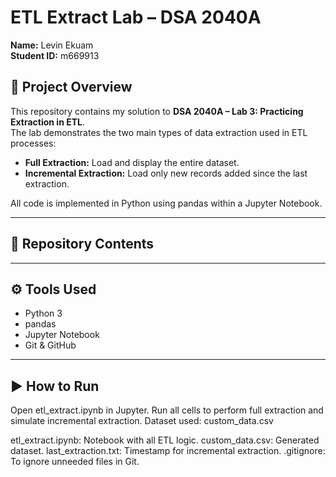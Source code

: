 # ETL Extract Lab – DSA 2040A

**Name:** Levin Ekuam  
**Student ID:** m669913  

## 📌 Project Overview

This repository contains my solution to **DSA 2040A – Lab 3: Practicing Extraction in ETL**.  
The lab demonstrates the two main types of data extraction used in ETL processes:

- **Full Extraction:** Load and display the entire dataset.
- **Incremental Extraction:** Load only new records added since the last extraction.

All code is implemented in Python using pandas within a Jupyter Notebook.

---

## 📁 Repository Contents


---

## ⚙️ Tools Used

- Python 3
- pandas
- Jupyter Notebook
- Git & GitHub

---

## ▶️ How to Run

Open etl_extract.ipynb in Jupyter.
Run all cells to perform full extraction and simulate incremental extraction.
Dataset used: custom_data.csv

etl_extract.ipynb: Notebook with all ETL logic.
custom_data.csv: Generated dataset.
last_extraction.txt: Timestamp for incremental extraction.
.gitignore: To ignore unneeded files in Git.

